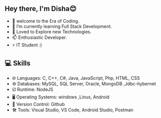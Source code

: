## Hey there, I'm Disha😊
- 👀 welcome to the Era of Coding. 
- 🌱 I’m currently learning Full Stack Development.
- 💞️ Loved to Explore new Technologies.
- 📫 Enthusiastic Developer.
- ⚡ IT Student :)

## 💻 Skills
- 🌐 Languages: C, C++, C#, Java, JavaScript, Php, HTML, CSS 
- ⚙️ Databases: MySQL, SQL Server, Oracle, MongoDB ,Jdbc-hybernet
- ☑️ Runtime: NodeJS
- 🖥️ Operating Systems: windows ,Linux, Android
- 📜 Version Control: Github
- 🛠️ Tools: Visual Studio, VS Code, Android Studio, Postman
